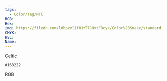 ```yaml
---
tags:
  - Color/Tag/NTC
RGB:
Hex:
img: https://filedn.com/l0hpzxl1f01yT7GHxtF8cyk/Color%20Snake/standard_csv_to_svg//163222.svg
CMYK:
HSL:
Name:
---
```

Celtic
```palette
#163222
```
RGB
